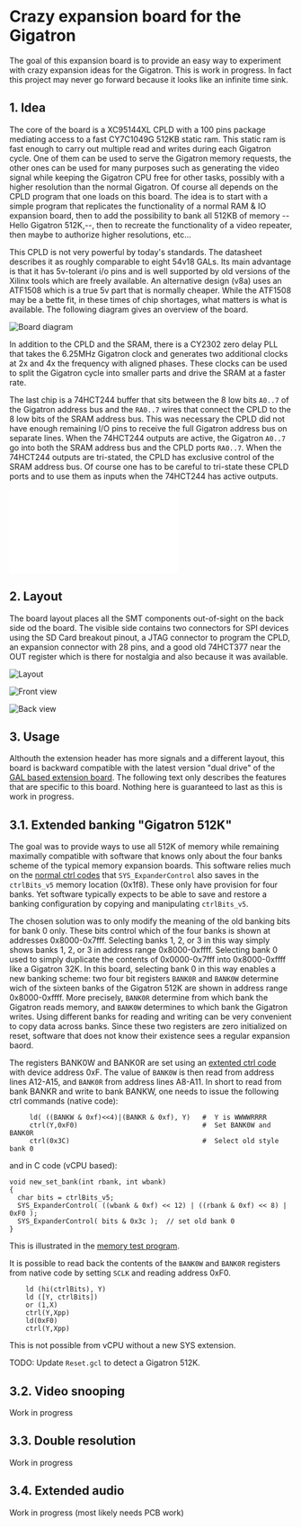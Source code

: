 # Crazy expansion board for the Gigatron

The goal of this expansion board is to provide an easy way to
experiment with crazy expansion ideas for the Gigatron.  This is work
in progress. In fact this project may never go forward because it
looks like an infinite time sink.

## 1. Idea

The core of the board is a XC95144XL CPLD with a 100 pins package
mediating access to a fast CY7C1049G 512KB static ram.  This static
ram is fast enough to carry out multiple read and writes during each
Gigatron cycle. One of them can be used to serve the Gigatron memory
requests, the other ones can be used for many purposes such as
generating the video signal while keeping the Gigatron CPU free for
other tasks, possibly with a higher resolution than the normal
Gigatron.  Of course all depends on the CPLD program that one loads on
this board. The idea is to start with a simple program that replicates
the functionality of a normal RAM & IO expansion board, then to add
the possibility to bank all 512KB of memory --Hello Gigatron 512K,--,
then to recreate the functionality of a video repeater, then maybe to
authorize higher resolutions, etc...

This CPLD is not very powerful by today's standards. The datasheet
describes it as roughly comparable to eight 54v18 GALs. Its main
advantage is that it has 5v-tolerant i/o pins and is well supported by
old versions of the Xilinx tools which are freely available. An
alternative design (v8a) uses an ATF1508 which is a true 5v part that
is normally cheaper. While the ATF1508 may be a bette fit, in these
times of chip shortages, what matters is what is available.  The
following diagram gives an overview of the board.

![Board diagram](images/diag.png)

In addition to the CPLD and the SRAM, there is a CY2302 zero delay PLL
that takes the 6.25MHz Gigatron clock and generates two additional
clocks at 2x and 4x the frequency with aligned phases. These clocks
can be used to split the Gigatron cycle into smaller parts and drive
the SRAM at a faster rate.

The last chip is a 74HCT244 buffer that sits between the 8 low bits
`A0..7` of the Gigatron address bus and the `RA0..7` wires that
connect the CPLD to the 8 low bits of the SRAM address bus. This was
necessary the CPLD did not have enough remaining I/O pins to receive
the full Gigatron address bus on separate lines. When the 74HCT244
outputs are active, the Gigatron `A0..7` go into both the SRAM address
bus and the CPLD ports `RA0..7`. When the 74HCT244 outputs are
tri-stated, the CPLD has exclusive control of the SRAM address bus. Of
course one has to be careful to tri-state these CPLD ports and to use
them as inputs when the 74HCT244 has active outputs.

![Schematics](Schematics.pdf)

## 2. Layout

The board layout places all the SMT components out-of-sight on the
back side od the board. The visible side contains two connectors for
SPI devices using the SD Card breakout pinout, a JTAG connector to
program the CPLD, an expansion connector with 28 pins, and a good old
74HCT377 near the OUT register which is there for nostalgia and also
because it was available.

![Layout](images/layout.png)

![Front view](images/front.jpg)

![Back view](images/back.jpg)


## 3. Usage

Althouth the extension header has more signals and a different layout, this board is backward compatible with the latest version "dual drive" of the [GAL based extension board](../extension-retro). The following text only describes the features that are specific to this board. Nothing here is guaranteed to last as this is work in progress.

## 3.1. Extended banking "Gigatron 512K"

The goal was to provide ways to use all 512K of memory while remaining maximally compatible with software that knows only about the four banks scheme of the typical memory expansion boards. This software relies much on the [normal ctrl codes](https://forum.gigatron.io/viewtopic.php?f=4&t=331) that `SYS_ExpanderControl` also saves in the `ctrlBits_v5` memory location (0x1f8). These only have provision for four banks. Yet software typically expects to be able to save and restore a banking configuration by copying and manipulating `ctrlBits_v5`.

The chosen solution was to only modify the meaning of the old banking bits for bank 0 only. These bits control which of the four banks is shown at addresses 0x8000-0x7fff. Selecting banks 1, 2, or 3 in this way simply shows banks 1, 2, or 3 in address range 0x8000-0xffff. Selecting bank 0 used to simply duplicate the contents of 0x0000-0x7fff into 0x8000-0xffff like a Gigatron 32K. In this board, selecting bank 0 in this way enables a new banking scheme: two four bit registers `BANK0R` and `BANK0W` determine wich of the sixteen banks of the Gigatron 512K are shown in address range 0x8000-0xffff. More precisely, `BANK0R` determine from which bank the Gigatron reads memory, and `BANK0W` determines to which bank the Gigatron writes. Using different banks for reading and writing can be very convenient to copy data across banks.  Since these two registers are zero initialized on reset, software that does not know their existence sees a regular expansion baord.

The registers BANK0W and BANK0R are set using an [extented ctrl code](https://forum.gigatron.io/viewtopic.php?f=4&t=331) with device address 0xF. The value of `BANK0W` is then read from address lines A12-A15, and `BANK0R` from address lines A8-A11.  In short to read from bank BANKR and write to bank BANKW, one needs to issue the following ctrl commands (native code):
``` 
     ld( ((BANKW & 0xf)<<4)|(BANKR & 0xf), Y)   #  Y is WWWWRRRR
     ctrl(Y,0xF0)                               #  Set BANK0W and BANK0R
     ctrl(0x3C)                                 #  Select old style bank 0
```
and in C code (vCPU  based):
```
void new_set_bank(int rbank, int wbank)
{
  char bits = ctrlBits_v5;
  SYS_ExpanderControl( ((wbank & 0xf) << 12) | ((rbank & 0xf) << 8) | 0xF0 );
  SYS_ExpanderControl( bits & 0x3c );  // set old bank 0
}
```
This is illustrated in the [memory test program](test/memtest).

It is possible to read back the contents of the `BANK0W` and `BANK0R` 
registers from native code by setting `SCLK` and reading address 0xF0.
```
    ld (hi(ctrlBits), Y)
    ld ([Y, ctrlBits])
    or (1,X)
    ctrl(Y,Xpp)
    ld(0xF0)
    ctrl(Y,Xpp)
```
This is not possible from vCPU without a new SYS extension.

TODO: Update `Reset.gcl` to detect a Gigatron 512K.

## 3.2. Video snooping

Work in progress

## 3.3. Double resolution

Work in progress

## 3.4. Extended audio

Work in progress (most likely needs PCB work)




